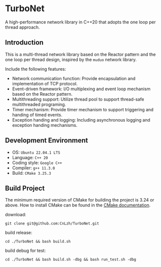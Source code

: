 # TurboNet
A high-performance network library in C++20 that adopts the one loop per thread approach.

## Introduction
This is a multi-thread network library based on the Reactor pattern and the one loop per thread design, inspired by the `muduo` network library.

Include the following features:
- Network communication function:
Provide encapsulation and implementation of TCP protocol.
- Event-driven framework:
I/O multiplexing and event loop mechanism based on the Reactor pattern.
- Multithreading support:
Utilize thread pool to support thread-safe multithreaded programing.
- Timer mechanism:
Provide timer mechanism to support triggering and handing of timed events.
- Exception handing and logging:
Including asynchronous logging and exception handing mechanisms.

## Development Environment
- OS: `Ubuntu 22.04.1 LTS`
- Language: `C++ 20`
- Coding style: `Google C++`
- Compiler: `g++ 11.3.0`
- Build: `CMake 3.25.3`

## Build Project
The minimum required version of CMake for building the project is 3.24 or above. How to install CMake can be found in the [CMake documentation](https://cmake.org/).

download:
```
git clone git@github.com:CnLzh/TurboNet.git
```

build release:
```
cd ./TurboNet && bash build.sh
```

build debug for test:
```
cd ./TurboNet && bash build.sh -dbg && bash run_test.sh -dbg
```